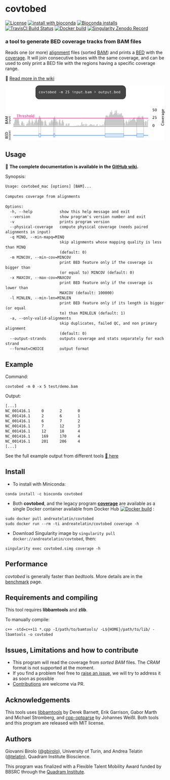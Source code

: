 # covtobed

[![License](https://img.shields.io/github/license/telatin/covtobed?color=blue)](https://github.com/telatin/covtobed/blob/master/LICENSE)
[![install with bioconda](https://img.shields.io/badge/install%20with-bioconda-brightgreen.svg?style=flat)](http://bioconda.github.io/recipes/covtobed/README.html)
[![Bioconda installs](https://img.shields.io/conda/dn/bioconda/covtobed)](https://anaconda.org/bioconda/covtobed)
[![TravisCI Build Status](https://travis-ci.org/telatin/covtobed.svg?branch=master)](https://travis-ci.org/telatin/covtobed)
[![Docker build](https://img.shields.io/docker/cloud/build/andreatelatin/covtobed)](https://hub.docker.com/r/andreatelatin/covtobed)
[![Singularity Zenodo Record](https://img.shields.io/badge/singularity-available-yellow)](https://zenodo.org/record/3600261)


### a tool to generate BED coverage tracks from BAM files

Reads one (or more) [alignment](https://en.wikipedia.org/wiki/Sequence_alignment) files
(sorted [BAM](https://en.wikipedia.org/wiki/SAM_(file_format))) and prints a [BED](https://en.wikipedia.org/wiki/BED_(file_format)) with the [coverage](https://en.wikipedia.org/wiki/Coverage_(genetics)). It will join consecutive bases with the same coverage, and can be used to only print a BED file with the regions having a specific coverage range. 

:book: [Read more in the wiki](https://github.com/telatin/covtobed/wiki)


[![covtobed example](img/coverage_bam_to_bed.png)](https://github.com/telatin/covtobed/wiki)


## Usage

:book: **The complete documentation is available in the [GitHub wiki](https://github.com/telatin/covtobed/wiki).**

Synopsis:
```
Usage: covtobed_mac [options] [BAM]...

Computes coverage from alignments

Options:
  -h, --help            show this help message and exit
  --version             show program's version number and exit
  -v                    prints program version
  --physical-coverage   compute physical coverage (needs paired alignments in input)
  -q MINQ, --min-mapq=MINQ
                        skip alignments whose mapping quality is less than MINQ
                        (default: 0)
  -m MINCOV, --min-cov=MINCOV
                        print BED feature only if the coverage is bigger than
                        (or equal to) MINCOV (default: 0)
  -x MAXCOV, --max-cov=MAXCOV
                        print BED feature only if the coverage is lower than
                        MAXCOV (default: 100000)
  -l MINLEN, --min-len=MINLEN
                        print BED feature only if its length is bigger (or equal
                        to) than MINLELN (default: 1)
  -a, --only-valid-alignments
                        skip duplicates, failed QC, and non primary alignment
                        (default: 0)
  --output-strands      outputs coverage and stats separately for each strand
  --format=CHOICE       output format
```
## Example

Command:
```
covtobed -m 0 -x 5 test/demo.bam
```
Output:
```
[...]
NC_001416.1     0       2       0
NC_001416.1     2       6       1
NC_001416.1     6       7       2
NC_001416.1     7       12      3
NC_001416.1     12      18      4
NC_001416.1     169     170     4
NC_001416.1     201     206     4
[...]
```
See the full example output from different tools [:open_file_folder: here](https://github.com/telatin/covtobed/blob/master/test/output/README.md)

## Install

 * To install with Miniconda:

```
conda install -c bioconda covtobed
```

 * Both **covtobed**, and the legacy program [**coverage**](https://github.com/telatin/covtobed/wiki/Using-coverage) are available as a single Docker container available from Docker Hub [![Docker build](https://img.shields.io/docker/cloud/build/andreatelatin/covtobed)](https://hub.docker.com/r/andreatelatin/covtobed)
:
```
sudo docker pull andreatelatin/covtobed
sudo docker run --rm -ti andreatelatin/covtobed coverage -h
```

 * Download Singularity image by `singularity pull docker://andreatelatin/covtobed`, then:
```
singularity exec covtobed.simg coverage -h
```


## Performance

*covtobed* is generally faster than *bedtools*. More details are in the [benchmark](benchmark) page.

## Requirements and compiling

This tool requires **libbamtools** and **zlib**.

To manually compile:
```
c++ -std=c++11 *.cpp -I/path/to/bamtools/ -L${HOME}/path/to/lib/ -lbamtools -o covtobed
```

## Issues, Limitations and how to contribute

 - This program will read the coverage from *sorted BAM* files. The *CRAM* format is not supported at the moment.
 - If you find a problem feel free to [raise an issue](https://github.com/telatin/covtobed/issues), we will try to address it as soon as possible
 - [Contributions](CONTRIBUTING.md) are welcome via PR.

## Acknowledgements

This tools uses [libbamtools](https://github.com/pezmaster31/bamtools) by Derek Barnett, Erik Garrison, Gabor Marth and Michael Stromberg, and [cpp-optparse](https://github.com/weisslj/cpp-optparse) by Johannes Weißl. Both tools and this program are released with MIT license.


## Authors

Giovanni Birolo ([@gbirolo](https://github.com/gbirolo)), University of Turin, and Andrea Telatin ([@telatin](https://github.com/telatin)), Quadram Institute Bioscience. 

This program was finalized with a Flexible Talent Mobility Award funded by BBSRC through the [Quadram Institute](https://quadram.ac.uk).
